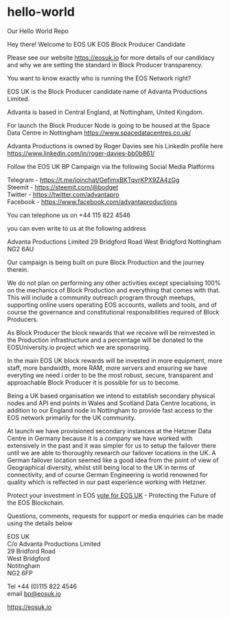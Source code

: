 # hello-world
Our Hello World Repo

Hey there! Welcome to EOS UK EOS Block Producer Candidate

Please see our website https://eosuk.io for more details of our candidacy and why we are setting the standard in Block Producer transparency.

You want to know exactly who is running the EOS Network right?

EOS UK is the Block Producer candidate name of Advanta Productions Limited.

Advanta is based in Central England, at Nottingham, United Kingdom.

For launch the Block Producer Node is going to be housed at the Space Data Centre in Nottingham https://www.spacedatacentres.co.uk/

Advanta Productions is owned by Roger Davies see his LinkedIn profile here https://www.linkedin.com/in/roger-davies-bb0b861/

Follow the EOS UK BP Campaign via the following Social Media Platforms

Telegram - https://t.me/joinchat/GefimxBKTqvrKPX9ZA4zGg <br/>
Steemit - https://steemit.com/@bodget <br/>
Twitter - https://twitter.com/advantapro <br/>
Facebook - https://www.facebook.com/advantaproductions

You can telephone us on +44 115 822 4546

you can even write to us at the following address

Advanta Productions Limited
29 Bridgford Road
West Bridgford
Nottingham
NG2 6AU

Our campaign is being built on pure Block Production and the journey therein. 

We do not plan on performing any other activities except specialising 100% on the mechanics of Block Production and everything that comes with that. This will include a community outreach program through meetups, supporting online users operating EOS accounts, wallets and tools, and of course the governance and constitutional responsibilities required of Block Producers. 

As Block Producer the block rewards that we receive will be reinvested in the Production infrastructure and a percentage will be donated to the EOSUniversity.io project which we are sponsoring.

In the main EOS UK block rewards will be invested in more equipment, more staff, more bandwidth, more RAM, more servers and ensuring we have everyting we need i order to be the most robust, secure, transparent and approachable Block Producer it is possible for us to become. 

Being a UK based organisation we intend to establish secondary physical nodes and API end points in Wales and Scotland Data Centre locations, in addition to our England node in Nottingham to provide fast access to the EOS network primarily for the UK community. 

At launch we have provisioned secondary instances at the Hetzner Data Centre in Germany because it is a company we have worked with extensively in the past and it was simpler for us to setup the failover there until we are able to thoroughly research our failover locations in the UK. A German failover location seemed like a good idea from the point of view of Geographical diversity, whilst still being local to the UK in terms of connectivity, and of course German Engineering is world renowned for quality which is relfected in our past experience working with Hetzner. 

Protect your investment in EOS <a href="https://eosuk.io/how-to-vote-for-eos-block-producers-eos-uk/" target="_blank"> vote for EOS UK</a> - Protecting the Future of the EOS Blockchain.

Questions, comments, requests for support or media enquiries can be made using the details below

EOS UK<br/>
C/o Advanta Productions Limited<br/>
29 Bridford Road<br/>
West Bridgford<br/>
Notitngham<br/>
NG2 6FP

Tel +44 (0)115 822 4546<br/>
email bp@eosuk.io

https://eosuk.io
